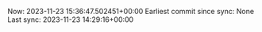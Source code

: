 Now: 2023-11-23 15:36:47.502451+00:00 Earliest commit since sync: None Last sync: 2023-11-23 14:29:16+00:00

